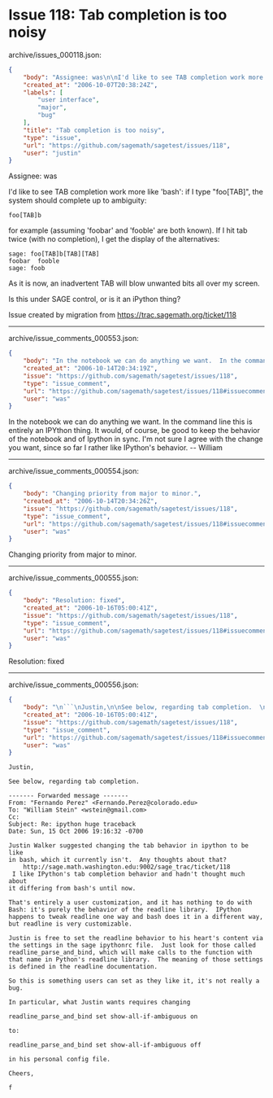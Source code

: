# Issue 118: Tab completion is too noisy

archive/issues_000118.json:
```json
{
    "body": "Assignee: was\n\nI'd like to see TAB completion work more like 'bash': if I type \"foo[TAB]\", the system should complete up to ambiguity:\n\n```\nfoo[TAB]b\n```\n\nfor example (assuming 'foobar' and 'fooble' are both known).  If I hit tab twice (with no completion), I get the display of the alternatives:\n\n```\nsage: foo[TAB]b[TAB][TAB]\nfoobar  fooble  \nsage: foob\n```\n\nAs it is now, an inadvertent TAB will blow unwanted bits all over my screen.\n\nIs this under SAGE control, or is it an iPython thing?\n\n\nIssue created by migration from https://trac.sagemath.org/ticket/118\n\n",
    "created_at": "2006-10-07T20:38:24Z",
    "labels": [
        "user interface",
        "major",
        "bug"
    ],
    "title": "Tab completion is too noisy",
    "type": "issue",
    "url": "https://github.com/sagemath/sagetest/issues/118",
    "user": "justin"
}
```
Assignee: was

I'd like to see TAB completion work more like 'bash': if I type "foo[TAB]", the system should complete up to ambiguity:

```
foo[TAB]b
```

for example (assuming 'foobar' and 'fooble' are both known).  If I hit tab twice (with no completion), I get the display of the alternatives:

```
sage: foo[TAB]b[TAB][TAB]
foobar  fooble  
sage: foob
```

As it is now, an inadvertent TAB will blow unwanted bits all over my screen.

Is this under SAGE control, or is it an iPython thing?


Issue created by migration from https://trac.sagemath.org/ticket/118





---

archive/issue_comments_000553.json:
```json
{
    "body": "In the notebook we can do anything we want.  In the command line this is entirely\nan IPYthon thing.  It would, of course, be good to keep the behavior of the notebook\nand of Ipython in sync.    I'm not sure I agree with the change you want, since so\nfar I rather like IPython's behavior.   -- William",
    "created_at": "2006-10-14T20:34:19Z",
    "issue": "https://github.com/sagemath/sagetest/issues/118",
    "type": "issue_comment",
    "url": "https://github.com/sagemath/sagetest/issues/118#issuecomment-553",
    "user": "was"
}
```

In the notebook we can do anything we want.  In the command line this is entirely
an IPYthon thing.  It would, of course, be good to keep the behavior of the notebook
and of Ipython in sync.    I'm not sure I agree with the change you want, since so
far I rather like IPython's behavior.   -- William



---

archive/issue_comments_000554.json:
```json
{
    "body": "Changing priority from major to minor.",
    "created_at": "2006-10-14T20:34:26Z",
    "issue": "https://github.com/sagemath/sagetest/issues/118",
    "type": "issue_comment",
    "url": "https://github.com/sagemath/sagetest/issues/118#issuecomment-554",
    "user": "was"
}
```

Changing priority from major to minor.



---

archive/issue_comments_000555.json:
```json
{
    "body": "Resolution: fixed",
    "created_at": "2006-10-16T05:00:41Z",
    "issue": "https://github.com/sagemath/sagetest/issues/118",
    "type": "issue_comment",
    "url": "https://github.com/sagemath/sagetest/issues/118#issuecomment-555",
    "user": "was"
}
```

Resolution: fixed



---

archive/issue_comments_000556.json:
```json
{
    "body": "\n```\nJustin,\n\nSee below, regarding tab completion.  \n\n------- Forwarded message -------\nFrom: \"Fernando Perez\" <Fernando.Perez@colorado.edu>\nTo: \"William Stein\" <wstein@gmail.com>\nCc:\nSubject: Re: ipython huge traceback\nDate: Sun, 15 Oct 2006 19:16:32 -0700\n\nJustin Walker suggested changing the tab behavior in ipython to be like\nin bash, which it currently isn't.  Any thoughts about that?\n    http://sage.math.washington.edu:9002/sage_trac/ticket/118\n I like IPython's tab completion behavior and hadn't thought much about\nit differing from bash's until now.\n\nThat's entirely a user customization, and it has nothing to do with Bash: it's purely the behavior of the readline library.  IPython happens to tweak readline one way and bash does it in a different way, but readline is very customizable.\n\nJustin is free to set the readline behavior to his heart's content via the settings in the sage ipythonrc file.  Just look for those called readline_parse_and_bind, which will make calls to the function with that name in Python's readline library.  The meaning of those settings is defined in the readline documentation.\n\nSo this is something users can set as they like it, it's not really a bug.\n\nIn particular, what Justin wants requires changing\n\nreadline_parse_and_bind set show-all-if-ambiguous on\n\nto:\n\nreadline_parse_and_bind set show-all-if-ambiguous off\n\nin his personal config file.\n\nCheers,\n\nf\n\n\n```\n",
    "created_at": "2006-10-16T05:00:41Z",
    "issue": "https://github.com/sagemath/sagetest/issues/118",
    "type": "issue_comment",
    "url": "https://github.com/sagemath/sagetest/issues/118#issuecomment-556",
    "user": "was"
}
```


```
Justin,

See below, regarding tab completion.  

------- Forwarded message -------
From: "Fernando Perez" <Fernando.Perez@colorado.edu>
To: "William Stein" <wstein@gmail.com>
Cc:
Subject: Re: ipython huge traceback
Date: Sun, 15 Oct 2006 19:16:32 -0700

Justin Walker suggested changing the tab behavior in ipython to be like
in bash, which it currently isn't.  Any thoughts about that?
    http://sage.math.washington.edu:9002/sage_trac/ticket/118
 I like IPython's tab completion behavior and hadn't thought much about
it differing from bash's until now.

That's entirely a user customization, and it has nothing to do with Bash: it's purely the behavior of the readline library.  IPython happens to tweak readline one way and bash does it in a different way, but readline is very customizable.

Justin is free to set the readline behavior to his heart's content via the settings in the sage ipythonrc file.  Just look for those called readline_parse_and_bind, which will make calls to the function with that name in Python's readline library.  The meaning of those settings is defined in the readline documentation.

So this is something users can set as they like it, it's not really a bug.

In particular, what Justin wants requires changing

readline_parse_and_bind set show-all-if-ambiguous on

to:

readline_parse_and_bind set show-all-if-ambiguous off

in his personal config file.

Cheers,

f


```


